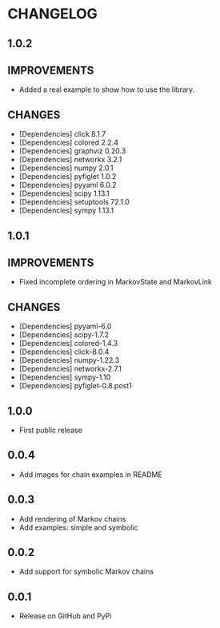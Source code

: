 # CHANGELOG

1.0.2
-----

## IMPROVEMENTS
- Added a real example to show how to use the library.

## CHANGES
- [Dependencies] click 8.1.7
- [Dependencies] colored 2.2.4
- [Dependencies] graphviz 0.20.3
- [Dependencies] networkx 3.2.1
- [Dependencies] numpy 2.0.1
- [Dependencies] pyfiglet 1.0.2
- [Dependencies] pyyaml 6.0.2
- [Dependencies] scipy 1.13.1
- [Dependencies] setuptools 72.1.0
- [Dependencies] sympy 1.13.1


1.0.1
-----

## IMPROVEMENTS
- Fixed incomplete ordering in MarkovState and MarkovLink

## CHANGES
- [Dependencies] pyyaml-6.0
- [Dependencies] scipy-1.7.2
- [Dependencies] colored-1.4.3
- [Dependencies] click-8.0.4
- [Dependencies] numpy-1.22.3
- [Dependencies] networkx-2.7.1
- [Dependencies] sympy-1.10
- [Dependencies] pyfiglet-0.8.post1


1.0.0
-----

- First public release


0.0.4
-----

- Add images for chain examples in README


0.0.3
-----

- Add rendering of Markov chains
- Add examples: simple and symbolic


0.0.2
-----

- Add support for symbolic Markov chains


0.0.1
-----

- Release on GitHub and PyPi
